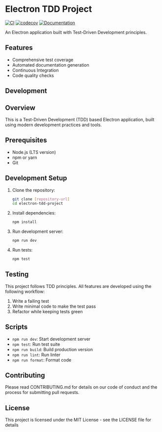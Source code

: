 # Electron TDD Project

[![CI](https://github.com/yourusername/electron-tdd-project/actions/workflows/ci.yml/badge.svg)](https://github.com/yourusername/electron-tdd-project/actions/workflows/ci.yml)
[![codecov](https://codecov.io/gh/yourusername/electron-tdd-project/branch/main/graph/badge.svg)](https://codecov.io/gh/yourusername/electron-tdd-project)
[![Documentation](https://img.shields.io/badge/docs-latest-blue.svg)](https://yourusername.github.io/electron-tdd-project/)

An Electron application built with Test-Driven Development principles.

## Features

- Comprehensive test coverage
- Automated documentation generation
- Continuous Integration
- Code quality checks

## Development

## Overview
This is a Test-Driven Development (TDD) based Electron application, built using modern development practices and tools.

## Prerequisites
- Node.js (LTS version)
- npm or yarn
- Git

## Development Setup
1. Clone the repository:
   ```bash
   git clone [repository-url]
   cd electron-tdd-project
   ```

2. Install dependencies:
   ```bash
   npm install
   ```

3. Run development server:
   ```bash
   npm run dev
   ```

4. Run tests:
   ```bash
   npm test
   ```

## Testing
This project follows TDD principles. All features are developed using the following workflow:
1. Write a failing test
2. Write minimal code to make the test pass
3. Refactor while keeping tests green

## Scripts
- `npm run dev`: Start development server
- `npm test`: Run test suite
- `npm run build`: Build production version
- `npm run lint`: Run linter
- `npm run format`: Format code

## Contributing
Please read CONTRIBUTING.md for details on our code of conduct and the process for submitting pull requests.

## License
This project is licensed under the MIT License - see the LICENSE file for details 